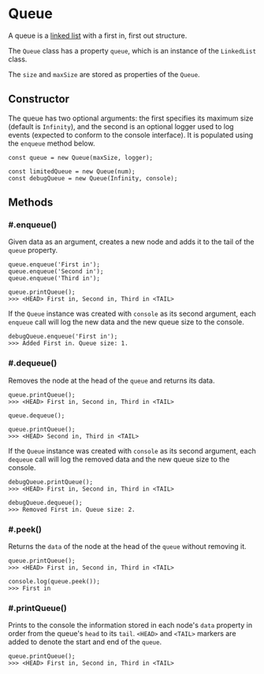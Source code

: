 # Queue

A queue is a [linked list](../LinkedList/ReadMe.md) with a first in, first out structure.

The `Queue` class has a property `queue`, which is an instance of the `LinkedList` class.

The `size` and `maxSize` are stored as properties of the `Queue`.

## Constructor
The queue has two optional arguments: the first specifies its maximum size (default is `Infinity`), and the second is an optional logger used to log events (expected to conform to the console interface). It is populated using the `enqueue` method below.
```
const queue = new Queue(maxSize, logger);

const limitedQueue = new Queue(num);
const debugQueue = new Queue(Infinity, console);
```

## Methods
### \#.enqueue()
Given data as an argument, creates a new node and adds it to the tail of the `queue` property. 
```
queue.enqueue('First in');
queue.enqueue('Second in');
queue.enqueue('Third in');

queue.printQueue();
>>> <HEAD> First in, Second in, Third in <TAIL>
```

If the `Queue` instance was created with `console` as its second argument, each `enqueue` call will log the new data and the new queue size to the console.
```
debugQueue.enqueue('First in');
>>> Added First in. Queue size: 1.
```

### \#.dequeue()
Removes the node at the head of the `queue` and returns its data.
```
queue.printQueue();
>>> <HEAD> First in, Second in, Third in <TAIL>

queue.dequeue();

queue.printQueue();
>>> <HEAD> Second in, Third in <TAIL>
```

If the `Queue` instance was created with `console` as its second argument, each `dequeue` call will log the removed data and the new queue size to the console.

```
debugQueue.printQueue();
>>> <HEAD> First in, Second in, Third in <TAIL>

debugQueue.dequeue();
>>> Removed First in. Queue size: 2.
```

### \#.peek()
Returns the `data` of the node at the head of the `queue` without removing it.
```
queue.printQueue();
>>> <HEAD> First in, Second in, Third in <TAIL>

console.log(queue.peek());
>>> First in
```

### \#.printQueue()
Prints to the console the information stored in each node's `data` property in order from the queue's `head` to its `tail`. `<HEAD>` and `<TAIL>` markers are added to denote the start and end of the `queue`.
```
queue.printQueue();
>>> <HEAD> First in, Second in, Third in <TAIL>
```